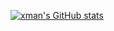 [![xman's GitHub stats](https://github-readme-stats.vercel.app/api?username=xman213)](https://github.com/anuraghazra/github-readme-stats)
